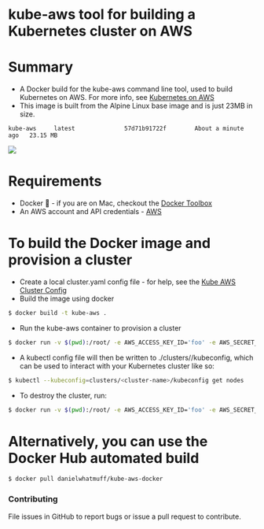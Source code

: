 # kube-aws tool for building a Kubernetes cluster on AWS

# Summary

- A Docker build for the kube-aws command line tool, used to build Kubernetes on AWS. For more info, see [Kubernetes on AWS](https://github.com/coreos/coreos-kubernetes/tree/master/multi-node/aws)
- This image is built from the Alpine Linux base image and is just 23MB in size.

```
kube-aws     latest              57d71b91722f        About a minute ago   23.15 MB
```

[![](https://badge.imagelayers.io/danielwhatmuff/kube-aws-docker:latest.svg)](https://imagelayers.io/?images=danielwhatmuff/kube-aws-docker:latest 'Inspect Docker images at imagelayers.io')

# Requirements

- Docker :whale: - if you are on Mac, checkout the [Docker Toolbox](http://docs.docker.com/mac/step_one/)
- An AWS account and API credentials - [AWS](https://aws.amazon.com/)

# To build the Docker image and provision a cluster

- Create a local cluster.yaml config file - for help, see the [Kube AWS Cluster Config](https://coreos.com/kubernetes/docs/latest/kubernetes-on-aws.html#kube-aws-cluster-config) 
- Build the image using docker
```bash
$ docker build -t kube-aws .
```
- Run the kube-aws container to provision a cluster
```bash
$ docker run -v $(pwd):/root/ -e AWS_ACCESS_KEY_ID='foo' -e AWS_SECRET_ACCESS_KEY='bar' -e AWS_DEFAULT_REGION='eu-west-1' --rm kube-aws kube-aws up
```
- A kubectl config file will then be written to ./clusters/<cluster-name>/kubeconfig, which can be used to interact with your Kubernetes cluster like so:
```bash
$ kubectl --kubeconfig=clusters/<cluster-name>/kubeconfig get nodes
```
- To destroy the cluster, run:
```bash
$ docker run -v $(pwd):/root/ -e AWS_ACCESS_KEY_ID='foo' -e AWS_SECRET_ACCESS_KEY='bar' -e AWS_DEFAULT_REGION='eu-west-1' --rm kube-aws kube-aws destroy <cluster-name>
```

# Alternatively, you can use the Docker Hub automated build

```bash
$ docker pull danielwhatmuff/kube-aws-docker
```

### Contributing
File issues in GitHub to report bugs or issue a pull request to contribute.
